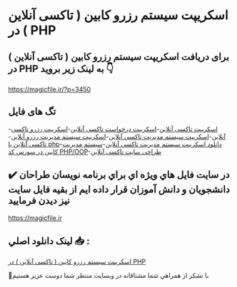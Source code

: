# اسکریپت سیستم رزرو کابین ( تاکسی آنلاین ) در PHP

## برای دریافت اسکریپت سیستم رزرو کابین ( تاکسی آنلاین ) در PHP به لینک زیر بروید 👇

https://magicfile.ir/?p=3450

## تگ های فایل

-[اسکریپت تاکسی آنلاین](https://magicfile.ir/product/%d8%a7%d8%b3%da%a9%d8%b1%db%8c%d9%be%d8%aa-%d8%b3%db%8c%d8%b3%d8%aa%d9%85-%d8%b1%d8%b2%d8%b1%d9%88-%da%a9%d8%a7%d8%a8%db%8c%d9%86-%d8%aa%d8%a7%da%a9%d8%b3%db%8c-%d8%a2%d9%86%d9%84%d8%a7%db%8c%d9%86-php/)-[اسکریپت درخواست تاکسی آنلاین](https://magicfile.ir/product/%d8%a7%d8%b3%da%a9%d8%b1%db%8c%d9%be%d8%aa-%d8%b3%db%8c%d8%b3%d8%aa%d9%85-%d8%b1%d8%b2%d8%b1%d9%88-%da%a9%d8%a7%d8%a8%db%8c%d9%86-%d8%aa%d8%a7%da%a9%d8%b3%db%8c-%d8%a2%d9%86%d9%84%d8%a7%db%8c%d9%86-php/)-[اسکریپت رزرو تاکسی آنلاین](https://magicfile.ir/product/%d8%a7%d8%b3%da%a9%d8%b1%db%8c%d9%be%d8%aa-%d8%b3%db%8c%d8%b3%d8%aa%d9%85-%d8%b1%d8%b2%d8%b1%d9%88-%da%a9%d8%a7%d8%a8%db%8c%d9%86-%d8%aa%d8%a7%da%a9%d8%b3%db%8c-%d8%a2%d9%86%d9%84%d8%a7%db%8c%d9%86-php/)-[اسکریپت سیستم مدیریت تاکسی آنلاین](https://magicfile.ir/product/%d8%a7%d8%b3%da%a9%d8%b1%db%8c%d9%be%d8%aa-%d8%b3%db%8c%d8%b3%d8%aa%d9%85-%d8%b1%d8%b2%d8%b1%d9%88-%da%a9%d8%a7%d8%a8%db%8c%d9%86-%d8%aa%d8%a7%da%a9%d8%b3%db%8c-%d8%a2%d9%86%d9%84%d8%a7%db%8c%d9%86-php/)-[اسکریپت سیستم مدیریت رزرو آنلاین](https://magicfile.ir/product/%d8%a7%d8%b3%da%a9%d8%b1%db%8c%d9%be%d8%aa-%d8%b3%db%8c%d8%b3%d8%aa%d9%85-%d8%b1%d8%b2%d8%b1%d9%88-%da%a9%d8%a7%d8%a8%db%8c%d9%86-%d8%aa%d8%a7%da%a9%d8%b3%db%8c-%d8%a2%d9%86%d9%84%d8%a7%db%8c%d9%86-php/)-[تاکسی آنلاین با php](https://magicfile.ir/product/%d8%a7%d8%b3%da%a9%d8%b1%db%8c%d9%be%d8%aa-%d8%b3%db%8c%d8%b3%d8%aa%d9%85-%d8%b1%d8%b2%d8%b1%d9%88-%da%a9%d8%a7%d8%a8%db%8c%d9%86-%d8%aa%d8%a7%da%a9%d8%b3%db%8c-%d8%a2%d9%86%d9%84%d8%a7%db%8c%d9%86-php/)-[دانلود اسکریپت سیستم مدیریت تاکسی آنلاین](https://magicfile.ir/product/%d8%a7%d8%b3%da%a9%d8%b1%db%8c%d9%be%d8%aa-%d8%b3%db%8c%d8%b3%d8%aa%d9%85-%d8%b1%d8%b2%d8%b1%d9%88-%da%a9%d8%a7%d8%a8%db%8c%d9%86-%d8%aa%d8%a7%da%a9%d8%b3%db%8c-%d8%a2%d9%86%d9%84%d8%a7%db%8c%d9%86-php/)-[سیستم مدیریت کابین در سورس کد PHP/OOP](https://magicfile.ir/product/%d8%a7%d8%b3%da%a9%d8%b1%db%8c%d9%be%d8%aa-%d8%b3%db%8c%d8%b3%d8%aa%d9%85-%d8%b1%d8%b2%d8%b1%d9%88-%da%a9%d8%a7%d8%a8%db%8c%d9%86-%d8%aa%d8%a7%da%a9%d8%b3%db%8c-%d8%a2%d9%86%d9%84%d8%a7%db%8c%d9%86-php/)-[طراحی سایت تاکسی آنلاین](https://magicfile.ir/product/%d8%a7%d8%b3%da%a9%d8%b1%db%8c%d9%be%d8%aa-%d8%b3%db%8c%d8%b3%d8%aa%d9%85-%d8%b1%d8%b2%d8%b1%d9%88-%da%a9%d8%a7%d8%a8%db%8c%d9%86-%d8%aa%d8%a7%da%a9%d8%b3%db%8c-%d8%a2%d9%86%d9%84%d8%a7%db%8c%d9%86-php/)

## ✔️ در سايت فايل هاي ويژه اي براي برنامه نويسان طراحان دانشجويان و دانش آموزان قرار داده ايم از بقيه فايل سايت نيز ديدن فرماييد

https://magicfile.ir


## لينک دانلود اصلي 📥 :

[اسکریپت سیستم رزرو کابین ( تاکسی آنلاین ) در PHP](https://magicfile.ir/product/%d8%a7%d8%b3%da%a9%d8%b1%db%8c%d9%be%d8%aa-%d8%b3%db%8c%d8%b3%d8%aa%d9%85-%d8%b1%d8%b2%d8%b1%d9%88-%da%a9%d8%a7%d8%a8%db%8c%d9%86-%d8%aa%d8%a7%da%a9%d8%b3%db%8c-%d8%a2%d9%86%d9%84%d8%a7%db%8c%d9%86-php/) 


🙏با تشکر از همراهي شما مشتاقانه در وبسایت منتظر شما دوست عزیز هستیم

